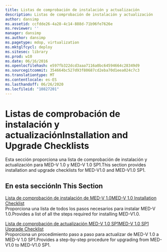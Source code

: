 ```yaml
---
title: Listas de comprobación de instalación y actualización
description: Listas de comprobación de instalación y actualización
author: dansimp
ms.assetid: ccfdde26-4a28-4c14-888d-71b96fe7626e
ms.reviewer: ''
manager: dansimp
ms.author: dansimp
ms.pagetype: mdop, virtualization
ms.mktglfcycl: deploy
ms.sitesec: library
ms.prod: w10
ms.date: 06/16/2016
ms.openlocfilehash: e597fb322dcd3aaa7116a0bc64594664c28349d9
ms.sourcegitcommit: 354664bc527d93f80687cd2eba70d1eea024c7c3
ms.translationtype: MT
ms.contentlocale: es-ES
ms.lasthandoff: 06/26/2020
ms.locfileid: "10827201"
---
```

# <span data-ttu-id="ef78d-103">Listas de comprobación de instalación y actualización</span><span class="sxs-lookup"><span data-stu-id="ef78d-103">Installation and Upgrade Checklists</span></span>


<span data-ttu-id="ef78d-104">Esta sección proporciona una lista de comprobación de instalación y actualización para MED-V 1.0 y MED-V 1.0 SP1.</span><span class="sxs-lookup"><span data-stu-id="ef78d-104">This section provides installation and upgrade checklists for MED-V1.0 and MED-V1.0 SP1.</span></span>

## <span data-ttu-id="ef78d-105">En esta sección</span><span class="sxs-lookup"><span data-stu-id="ef78d-105">In This Section</span></span>


<a href="" id="med-v-1-0-installation-checklist"></a>[<span data-ttu-id="ef78d-106">Lista de comprobación de instalación de MED-V 1.0</span><span class="sxs-lookup"><span data-stu-id="ef78d-106">MED-V 1.0 Installation Checklist</span></span>](med-v-10-installation-checklist.md)  
<span data-ttu-id="ef78d-107">Proporciona una lista de todos los pasos necesarios para instalar MED-V 1.0.</span><span class="sxs-lookup"><span data-stu-id="ef78d-107">Provides a list of all the steps required for installing MED-V1.0.</span></span>

<a href="" id="med-v-1-0-sp1-upgrade-checklist"></a>[<span data-ttu-id="ef78d-108">Lista de comprobación de actualización MED-V 1.0 SP1</span><span class="sxs-lookup"><span data-stu-id="ef78d-108">MED-V 1.0 SP1 Upgrade Checklist</span></span>](med-v-10-sp1-upgrade-checklistmedv-10-sp1.md)  
<span data-ttu-id="ef78d-109">Proporciona un procedimiento paso a paso para actualizar de MED-V 1.0 a MED-V 1.0 SP1.</span><span class="sxs-lookup"><span data-stu-id="ef78d-109">Provides a step-by-step procedure for upgrading from MED-V1.0 to MED-V1.0 SP1.</span></span>

 

 





